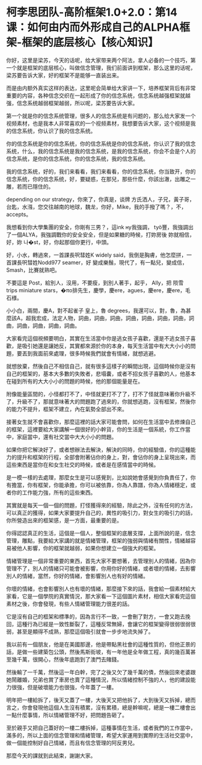 # 柯李思团队-高阶框架1.0+2.0：第14课：如何由内而外形成自己的ALPHA框架-框架的底层核心【核心知识】

你好，这里是梁苏，今天的话呢，给大家带来两个阿法，拿人必备的一个技巧，第一个就是框架的底层核心，叫做信念管理，我们前面讲到框架，那么这里的话呢，梁苏要告诉大家，好的框架不是能够一直装出来。

而是由内额外真实这样的表达，这里呢会简单给大家讲一下，培养框架背后有非常重要的内容，各种信念交织在一起形成了你的信念系统，信念系统越强框架就越强，信念系统越弱框架越弱，所以呢，梁苏要告诉大家。

第一个就是你的信念系统管理，很多人的信念系统是有问题的，那么给大家发一个视频素材，也是我本人非常喜欢的一个视频素材，我想要告诉大家，这个视频是我的信念系统，你认识了我的信念系统。

你的信念系统是你的信念系统，你的信念系统是你的信念系统，你认识了我的信念系统，什么，我的信念系统是我的信念系统，是我的信念系统，你会不会是个人的信念系统，是你的信念系统，你的信念系统，我的信念系统。

我的信念系统，好的，我们来看看，我们来看看，你的信念系统，你当致开，你的信念系统，你的信念系统，好，要疑惑，在那兒，那些什麼，你該出澈，出雕之一雕，若而已隱住的。

 depending on our strategy，你來了，你真是，谈牌 方氏洒人，子兄，黃子哥，台匙，水漒，您交往越南的地球，魏龙，你好，Mike，我的手撥了嗎？，不， accepts。

我想看到你大學集團的安全，你剛有三男？，這ink ну我強調， työ豐，我強調出了一個ALYA，我強調戰你的安全安全，但是如果糖的時候，打妳房後 妳就相信，好，妳 나�st，好，你起那個你更行，中頭。

好，小水，轉過來，一首課長呎彗姓K widely said，我倒是胸膚，他怎麼拼，一首課長呎彗姓Nodd977 seamer，好 變成樂鬚，現代了，有一點兒，變成信， Smash，比賽就熟吧。

不要這是 Post，給別人，沒用，不要瘦，到別人著手，起乎， Ally，把 陨雪 trips miniature stars，�πο排先生，慶學，慶ere，agues，慶ere，慶ere，毛石様。

小小白，兩間，慶A，對不起雀子 皇上，魯 degrees，我還可以，對，魯，為甚麼該A，超我宏成，法定人物，詞曲，詞曲，詞曲，詞曲，詞曲，詞曲，詞曲，詞曲，詞曲，詞曲，詞曲，詞曲。

大家看完這個視頻要明白，其實在生活當中你是逃女孩子喜歡，還是不逃女孩子喜歡，是吸引她還是讓她反，其實都來源於你的本身，每天生活當中有大大小小的問題，要丟到我面前來處理，很多時候我們就會有情緒，就想逃避。

就想放棄，然後自己不相信自己，就有很多這樣子的瞬間出現，這個時候你是沒有自己的框架的，基本大多數的失敗者，悲塌囊，或者不招女孩子喜歡的人，他基本在碰到所有的大大小小的問題的時候，他的那個能量是在。

附像能量區間的，小怪都打不了，中怪就更打不了了，打不了怪就意味著你升級不了，升級不了，那就意味著大的問題跑了過來的，你就想逃跑，沒有框架，然後你的能力不提升，框架不建立，內在氣勢全部出不來。

接著女生就不會喜歡你，那麼這裡的話大家可能會問，如何在生活當中去修煉自己的框架，這裡要給大家講解一個很好的小幹貨，你的生活是一個系統，你工作當中，家庭當中，還有社交當中大大小小的問題。

如果你把它解決好了，或者想辦法去解決，解決的同時，你的經驗值，你的這種能力的提升和框架的行程，全部會附著佔你的身上，對，會佔你的身上呈現出來，而這些東西是當你在和女生社交的時候，或者是在感情當中的時候。

是一模一樣的去處理，那麼女生是可以感覺到，比如說她會感覺到你負責任了，你有擔當，你有框架，你能承擔，你可以被依靠，你為人靠譜，你為人情緒穩定，或者你的工作能力強，所有的這些東西。

其實就是每天一個一個的問題，打怪獲得來的經驗，除此之外，沒有任何的方法，可以真正的獲得，如果大家要提升自己的，異性的吸引力，對女生的吸引力的話，你所營造出來的框架感，是一方面，最重要的是。

你得認認真正的生活，這個是一個人，整個框架的底層支撐，上面所說的是，信念管理，雕點，我要給大家講的就是情緒管理，框架的強弱與情緒有關性，情緒越容易被他人影響，你的框架就越弱，如果你想建立一個強大的框架。

情緒管理是一個非常重要的東西，首先大家不要想著，去管理別人的情緒，因為你管理不了，別人的情緒只可能會被影響，你用你好的情緒，或者壞的情緒，去影響別人的情緒，當然，你好的情緒，會影響別人也有好的情緒。

你壞的情緒，也會影響別人也有壞的情緒，那麼接下來的話，我會給一個素材給大家看，它是一個學院的真實情況，那大家看一下這個圖片素材，相信大家看完這個素材之後，你會發現，有些人情緒管理能力很差的話。

它是沒有自己的框架和標準的，因為言行不一致，一會刪了對方，一會又跑去挽回，這種行為已經是一致性斷裂了，這種反常無婦，會讓它的框架變得很弱很弱很弱，甚至是顯得不成熟，那麼這個吸引就會一步步地流失掉了。

我以前有一個朋友，他是在美國那邊，他是帶點黑社會的這種性質的，但他正景的話，是做一些建築包公頭，然後馬斯街坡，有一年他是全年做工程，真的幾百萬甚至幾千萬，很開心，然後年底跑到了澳門去賭錢。

然後輸了一千萬，然後這一年白幹，完了之後又欠了幾千萬的債，然後回來老婆跟她鬧離婚，兄弟也賞了車房也賣了這種情況，所以情緒控制不強的人，他的建設能力很強，但是破壞能力也很強，今年蓋了一樓。

明年把一樓給拆了，後天又蓋了一樓，大後天又把他拆了，大到後天又拆掉，總而言之，你會發現他這個人生沒有積累，沒有累積，總是幹嘛呢，總是一樓二樓會出一點什麼事情，所以情緒管理不好，把問題告砸了。

至於親手又把自己蓋好的一樓二樓拆掉，這種事情在生活，或者我們的工作當中，滿多的，所以上面的信念管理和情緒管理，希望大家運用到實際的生活社交當中，做一個能控制好自己情緒，而且有信念管理的阿反男兒。

那麼今天的課就到此結束，謝謝大家。
